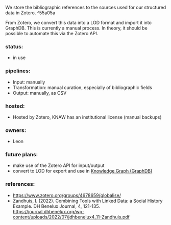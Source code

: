 We store the bibliographic references to the sources used for our structured data in Zotero.  ^55a05a

From Zotero, we convert this data into a LOD format and import it into GraphDB. This is currently a manual process. In theory, it should be possible to automate this via the Zotero API.

### status:

- in use

### pipelines:

- Input: manually
- Transformation: manual curation, especially of bibliographic fields
- Output: manually, as CSV 

### hosted:

- Hosted by Zotero, KNAW has an institutional license (manual backups)

### owners:

- Leon

### future plans:  

- make use of the Zotero API for input/output
- convert to LOD for export and use in [Knowledge Graph (GraphDB)](Knowledge%20Graph%20(GraphDB).md) 

### references:

- https://www.zotero.org/groups/4678659/globalise/
- Zandhuis, I. (2022). Combining Tools with Linked Data: a Social History Example. DH Benelux Journal, 4, 121-135. https://journal.dhbenelux.org/wp-content/uploads/2022/07/jdhbenelux4_11-Zandhuis.pdf